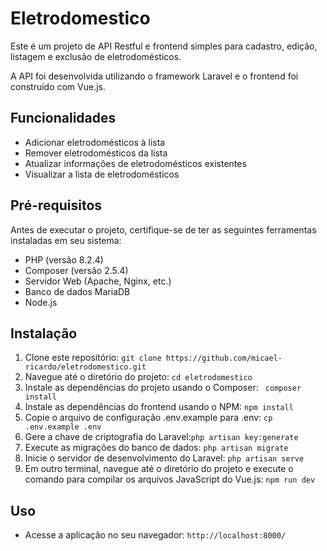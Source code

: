 # Eletrodomestico

Este é um projeto de API Restful e frontend simples para cadastro, edição, listagem e exclusão de eletrodomésticos.<p>
A API foi desenvolvida utilizando o framework Laravel e o frontend foi construído com Vue.js.<p>

## Funcionalidades

- Adicionar eletrodomésticos à lista
- Remover eletrodomésticos da lista
- Atualizar informações de eletrodomésticos existentes
- Visualizar a lista de eletrodomésticos

## Pré-requisitos

Antes de executar o projeto, certifique-se de ter as seguintes ferramentas instaladas em seu sistema:<p>
- PHP (versão 8.2.4)
- Composer (versão 2.5.4)
- Servidor Web (Apache, Nginx, etc.)
- Banco de dados MariaDB
- Node.js

## Instalação

1. Clone este repositório: `git clone https://github.com/micael-ricardo/eletrodomestico.git`
2. Navegue até o diretório do projeto: `cd eletrodomestico`
3. Instale as dependências do projeto usando o Composer: ` composer install`
4. Instale as dependências do frontend usando o NPM: `npm install`
5. Copie o arquivo de configuração .env.example para .env: `cp .env.example .env`
6. Gere a chave de criptografia do Laravel:`php artisan key:generate`
7. Execute as migrações do banco de dados: `php artisan migrate`
8. Inicie o servidor de desenvolvimento do Laravel: `php artisan serve`
9. Em outro terminal, navegue até o diretório do projeto e execute o comando para compilar os arquivos JavaScript do Vue.js: `npm run dev`


## Uso

- Acesse a aplicação no seu navegador: `http://localhost:8000/`



